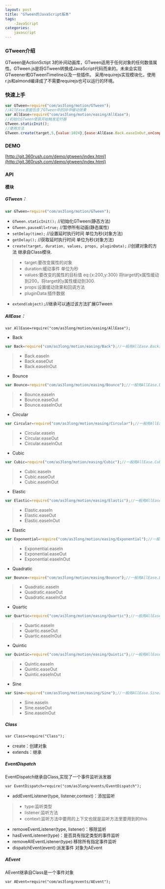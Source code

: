 ```yaml
---
layout: post
title: "GTween的JavaScript版本"
tags:
    -JavaScript
categories:
    javascript
---
```


### GTween介绍

GTween是ActionSctipt 3的补间动画库，GTween适用于任何对象的任何数值属性。GTween.js是将GTween转换成JavaScript代码而来的。未来会实现GTweener和GTweenTimeline以及一些插件。
采用requirejs实现模块化，使用r.js和almond编译成了不需要requirejs也可以运行的环境。



### 快速上手

```javascript
var GTween=require("com/as3long/motion/GTween");
//AllEase里面包含了GTween中的30中缓动效果
var AllEase=require("com/as3long/motion/easing/AllEase");
//初始化GTween使其开始触发定时器
GTween.staticInit();
//使用方法
GTween.create(target,5,{value:1024},{ease:AllEase.Back.easeInOut,onComplete:function(){}});
```

### DEMO

[http://git.360rush.com/demo/gtween/index.html](http://git.360rush.com/demo/gtween/index.html)

### API




#### 模块




##### GTween：

```javascript
var GTween=require("com/as3long/motion/GTween");
```




- `GTween.staticInit();`    //初始化GTween(静态方法)
- `GTween.pauseAll=true;`   //暂停所有动画(静态属性)
- `setDelay(time);` //设置延时执行时间 单位为秒(对象方法)
- `getDelay();` //获取延时执行时间 单位为秒(对象方法)
- `create(target, duration, values, props, pluginData);`   //创建对象的方法 继承自Class模块.




>- target:要改变属性的对象
>- duration:缓动事件 单位为秒
>- values:要改变的属性的目标值 eq:{x:200,y:300} 将target的x属性缓动到200，将target的y属性缓动到300.
>- props:设置缓动效果和回调方法
>- pluginData:插件数据

- `extend(object);`//继承可以通过该方法扩展GTween


##### AllEase：

    var AllEase=require("com/as3long/motion/easing/AllEase");

- Back

```javascript
var Back=require("com/as3long/motion/easing/Back");//一般用AllEase.Back就好了
```

>- Back.easeIn
>- Back.easeOut
>- Back.easeInOut

- Bounce

```javascript
var Bounce=require("com/as3long/motion/easing/Bounce");//一般用AllEase.Bounce就好了
```

>- Bounce.easeIn
>- Bounce.easeOut
>- Bounce.easeInOut

- Circular

```javascript
var Circular=require("com/as3long/motion/easing/Circular");//一般用AllEase.Circular就好了
```

>- Circular.easeIn
>- Circular.easeOut
>- Circular.easeInOut

- Cubic

```javascript
var Cubic=require("com/as3long/motion/easing/Cubic");//一般用AllEase.Cubic就好了
```

>- Cubic.easeIn
>- Cubic.easeOut
>- Cubic.easeInOut

- Elastic

```javascript
var Elastic=require("com/as3long/motion/easing/Elastic");//一般用AllEase.Elastic就好了
```

>- Elastic.easeIn
>- Elastic.easeOut
>- Elastic.easeInOut

- Elastic

```javascript
var Exponential=require("com/as3long/motion/easing/Exponential");//一般用AllEase.Exponential就好了
```

>- Exponential.easeIn
>- Exponential.easeOut
>- Exponential.easeInOut

- Quadratic

```javascript
var Bounce=require("com/as3long/motion/easing/Bounce");//一般用AllEase.Bounce就好了
```

>- Quadratic.easeIn
>- Quadratic.easeOut
>- Quadratic.easeInOut

- Quartic

```javascript
var Quartic=require("com/as3long/motion/easing/Quartic");//一般用AllEase.Quartic就好了
```

>- Quartic.easeIn
>- Quartic.easeOut
>- Quartic.easeInOut

- Quintic

```javascript
var Quintic=require("com/as3long/motion/easing/Quintic");//一般用AllEase.Quintic就好了
```

>- Quintic.easeIn
>- Quintic.easeOut
>- Quintic.easeInOut

- Sine

```javascript
var Sine=require("com/as3long/motion/easing/Sine");//一般用AllEase.Sine就好了
```

>- Sine.easeIn
>- Sine.easeOut
>- Sine.easeInOut

##### Class

`var Class=require("Class");`


- create：创建对象
- extends：继承

##### EventDispatch

EventDispatch继承自Class,实现了一个事件监听派发器

`var EventDispatch=require("com/as3long/events/EventDispatch");`

- addEventListener(type, listener,context)：添加监听

>- type:监听类型
>- listener:监听方法
>- context:监听方法中要用的上下文也就是监听方法里要用到的this

- removeEventListener(type, listener)：移除监听
- hasEventListener(type)：是否具有指定类型的事件监听
- removeAllEventListener(type):移除所有指定事件监听
- dispatchEvent(event):派发事件 对象为AEvent




##### AEvent

AEvent继承自Class是一个事件对象

`var AEvent=require("com/as3long/events/AEvent");`
